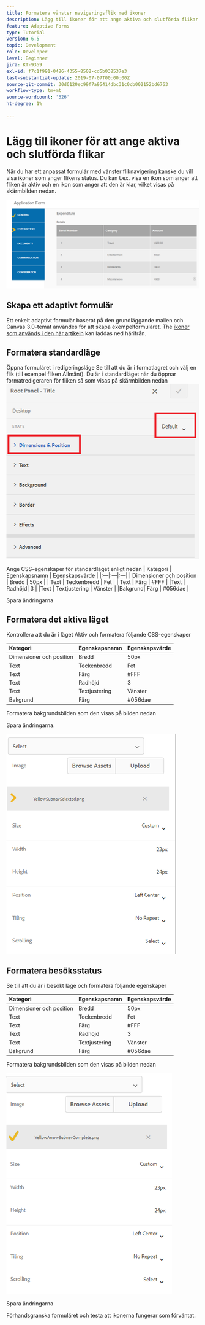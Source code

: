```yaml
---
title: Formatera vänster navigeringsflik med ikoner
description: Lägg till ikoner för att ange aktiva och slutförda flikar
feature: Adaptive Forms
type: Tutorial
version: 6.5
topic: Development
role: Developer
level: Beginner
jira: KT-9359
exl-id: f7c1f991-0486-4355-8502-cd5b038537e3
last-substantial-update: 2019-07-07T00:00:00Z
source-git-commit: 30d6120ec99f7a95414dbc31c0cb002152bd6763
workflow-type: tm+mt
source-wordcount: '326'
ht-degree: 1%

---
```


# Lägg till ikoner för att ange aktiva och slutförda flikar

När du har ett anpassat formulär med vänster fliknavigering kanske du vill visa ikoner som anger flikens status. Du kan t.ex. visa en ikon som anger att fliken är aktiv och en ikon som anger att den är klar, vilket visas på skärmbilden nedan.

![verktygsfältsavstånd](assets/active-completed.png)

## Skapa ett adaptivt formulär

Ett enkelt adaptivt formulär baserat på den grundläggande mallen och Canvas 3.0-temat användes för att skapa exempelformuläret.
The [ikoner som används i den här artikeln](assets/icons.zip) kan laddas ned härifrån.


## Formatera standardläge

Öppna formuläret i redigeringsläge Se till att du är i formatlagret och välj en flik (till exempel fliken Allmänt).
Du är i standardläget när du öppnar formatredigeraren för fliken så som visas på skärmbilden nedan
![navigeringsflik](assets/navigation-tab.png)

Ange CSS-egenskaper för standardläget enligt nedan | Kategori | Egenskapsnamn | Egenskapsvärde | |:—|:—|:—| | Dimensioner och position | Bredd | 50px | | Text | Teckenbredd | Fet | | Text | Färg | #FFF | |Text | Radhöjd| 3 | |Text | Textjustering | Vänster | |Bakgrund| Färg | #056dae |

Spara ändringarna

## Formatera det aktiva läget

Kontrollera att du är i läget Aktiv och formatera följande CSS-egenskaper

| Kategori | Egenskapsnamn | Egenskapsvärde |
|:---|:---|:---|
| Dimensioner och position | Bredd | 50px |
| Text | Teckenbredd | Fet |
| Text | Färg | #FFF |
| Text | Radhöjd | 3 |
| Text | Textjustering | Vänster |
| Bakgrund | Färg | #056dae |

Formatera bakgrundsbilden som den visas på bilden nedan

Spara ändringarna.



![active-state](assets/active-state.png)

## Formatera besöksstatus

Se till att du är i besökt läge och formatera följande egenskaper

| Kategori | Egenskapsnamn | Egenskapsvärde |
|:---|:---|:---|
| Dimensioner och position | Bredd | 50px |
| Text | Teckenbredd | Fet |
| Text | Färg | #FFF |
| Text | Radhöjd | 3 |
| Text | Textjustering | Vänster |
| Bakgrund | Färg | #056dae |

Formatera bakgrundsbilden som den visas på bilden nedan


![besökt-state](assets/visited-state.png)

Spara ändringarna

Förhandsgranska formuläret och testa att ikonerna fungerar som förväntat.
